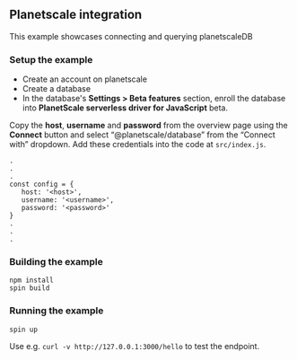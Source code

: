 ## Planetscale integration

This example showcases connecting and querying planetscaleDB

### Setup the example

- Create an account on planetscale
- Create a database
- In the database's **Settings > Beta features** section, enroll the database into **PlanetScale serverless driver for JavaScript** beta.

Copy the **host**, **username** and **password** from the overview page using the **Connect** button and select “@planetscale/database” from the “Connect with” dropdown. Add these credentials into the code at `src/index.js`.

```
.
.
.
const config = {
   host: '<host>',
   username: '<username>',
   password: '<password>'
}
.
.
.
```

### Building the example

```
npm install
spin build
```

### Running the example

```
spin up
```

Use e.g. `curl -v http://127.0.0.1:3000/hello` to test the endpoint.